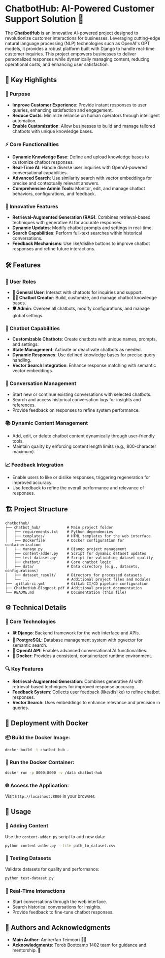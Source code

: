 # ChatbotHub: AI-Powered Customer Support Solution 🚀

The **ChatbotHub** is an innovative AI-powered project designed to revolutionize customer interactions for businesses. Leveraging cutting-edge natural language processing (NLP) technologies such as OpenAI's GPT models, it provides a robust platform built with Django to handle real-time customer inquiries. This project empowers businesses to deliver personalized responses while dynamically managing content, reducing operational costs, and enhancing user satisfaction.

## 🌟 Key Highlights
### 🎯 Purpose
- **Improve Customer Experience**: Provide instant responses to user queries, enhancing satisfaction and engagement.
- **Reduce Costs**: Minimize reliance on human operators through intelligent automation.
- **Enable Customization**: Allow businesses to build and manage tailored chatbots with unique knowledge bases.

### ⚡ Core Functionalities
- **Dynamic Knowledge Base**: Define and upload knowledge bases to customize chatbot responses.
- **Real-Time AI**: Handle diverse user inquiries with OpenAI-powered conversational capabilities.
- **Advanced Search**: Use similarity search with vector embeddings for precise and contextually relevant answers.
- **Comprehensive Admin Tools**: Monitor, edit, and manage chatbot behaviors, configurations, and feedback.

### 🌈 Innovative Features
- **Retrieval-Augmented Generation (RAG)**: Combines retrieval-based techniques with generative AI for accurate responses.
- **Dynamic Updates**: Modify chatbot prompts and settings in real-time.
- **Search Capabilities**: Perform full-text searches within historical conversations.
- **Feedback Mechanisms**: Use like/dislike buttons to improve chatbot responses and refine future interactions.

## 🛠️ Features
### 🔑 User Roles
- **👤 General User**: Interact with chatbots for inquiries and support.
- **👨‍💻 Chatbot Creator**: Build, customize, and manage chatbot knowledge bases.
- **🛡️ Admin**: Oversee all chatbots, modify configurations, and manage global settings.

### 🤖 Chatbot Capabilities
- **Customizable Chatbots**: Create chatbots with unique names, prompts, and settings.
- **State Management**: Activate or deactivate chatbots as needed.
- **Dynamic Responses**: Use defined knowledge bases for precise query handling.
- **Vector Search Integration**: Enhance response matching with semantic vector embeddings.

### 💬 Conversation Management
- Start new or continue existing conversations with selected chatbots.
- Search and access historical conversation logs for insights and references.
- Provide feedback on responses to refine system performance.

### 📚 Dynamic Content Management
- Add, edit, or delete chatbot content dynamically through user-friendly tools.
- Maintain quality by enforcing content length limits (e.g., 800-character maximum).

### 📈 Feedback Integration
- Enable users to like or dislike responses, triggering regeneration for improved accuracy.
- Use feedback to refine the overall performance and relevance of responses.

## 🏗️ Project Structure
```
chatbothub/
├── chatbot_hub/            # Main project folder
│   ├── requirements.txt    # Python dependencies
│   ├── templates/          # HTML templates for the web interface
│   ├── Dockerfile          # Docker configuration for containerization
│   ├── manage.py           # Django project management
│   ├── content-adder.py    # Script for dynamic dataset updates
│   ├── test-dataset.py     # Script for validating dataset quality
│   ├── chatbot/            # Core chatbot logic
│   ├── data/               # Data directory (e.g., datasets, configurations)
│   ├── dataset_result/     # Directory for processed datasets
│   └── ...                 # Additional project files and modules
├── .gitlab-ci.yml          # GitLab CI/CD pipeline configuration
├── ChatbotHub-Blogpost.pdf # Additional project documentation
└── README.md               # Documentation (this file)
```

## ⚙️ Technical Details
### 🌟 Core Technologies
- **🛠️ Django**: Backend framework for the web interface and APIs.
- **🐘 PostgreSQL**: Database management system with pgvector for semantic search.
- **🤖 OpenAI API**: Enables advanced conversational AI functionalities.
- **🐳 Docker**: Provides a consistent, containerized runtime environment.

### 🔍 Key Features
- **Retrieval-Augmented Generation**: Combines generative AI with retrieval-based techniques for improved response accuracy.
- **Feedback System**: Collects user feedback (like/dislike) to refine chatbot responses.
- **Vector Search**: Uses embeddings to enhance relevance and precision in queries.

## 🐳 Deployment with Docker
### 📦 Build the Docker Image:
```bash
docker build -t chatbot-hub .
```

### 🚀 Run the Docker Container:
```bash
docker run -p 8000:8000 -v /data chatbot-hub
```

### 🌐 Access the Application:
Visit `http://localhost:8000` in your browser.

## 🚀 Usage
### 📂 Adding Content
Use the `content-adder.py` script to add new data:
```bash
python content-adder.py --file path_to_dataset.csv
```

### 🧪 Testing Datasets
Validate datasets for quality and performance:
```bash
python test-dataset.py
```

### 💬 Real-Time Interactions
- Start conversations through the web interface.
- Search historical conversations for insights.
- Provide feedback to fine-tune chatbot responses.

## 🙌 Authors and Acknowledgments
- **Main Author**: Amirerfan Teimoori 👨‍💻
- **Acknowledgments**: Torob Bootcamp 1402 team for guidance and mentorship. 🙏
